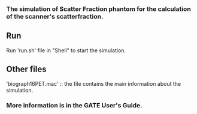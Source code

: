 ### The simulation of Scatter Fraction phantom for the calculation of the scanner's scatterfraction. 

## Run
Run 'run.sh' file in "Shell" to start the simulation.

## Other files
'biograph16PET.mac' :: the file contains the main information about
the simulation.

### More information is in the GATE User's Guide.